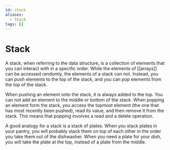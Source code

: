 ```yaml
---
id: stack
aliases:
  - Stack
tags: []
---
```


# Stack

A stack, when referring to the data structure, is a collection of elements that
you can interact with in a specific order. While the elements of [[arrays]] can
be accessed randomly, the elements of a stack can not. Instead, you can _push_
elements to the top of the stack, and you can _pop_ elements from the top of the
stack.

When pushing an element onto the stack, it is always added to the top. You can
not add an element to the middle or bottom of the stack. When popping an element
form the stack, you access the topmost element (the one that has most recently
been pushed), read its value, and then remove it from the stack. This means that
popping involves a read and a delete operation.

A good analogy for a stack is a stack of plates. When you stack plates in your
pantry, you will probably stack them on top of each other in the order you take
them out of the dishwasher. When you need a plate for your dish, you will take
the plate at the top, instead of a plate from the middle.
